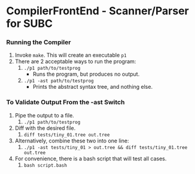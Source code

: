 # CompilerFrontEnd - Scanner/Parser for SUBC

### Running the Compiler
1. Invoke `make`. This will create an executable `p1`
2. There are 2 acceptable ways to run the program:
   1. `./p1 path/to/testprog`
       * Runs the program, but produces no output.
   2. `./p1 -ast path/to/testprog`
       * Prints the abstract syntax tree, and nothing else.


### To Validate Output From the -ast Switch
1. Pipe the output to a file.
   1. `./p1 path/to/testprog`
2. Diff with the desired file.
   1. `diff tests/tiny_01.tree out.tree`
3. Alternatively, combine these two into one line:
   1. `./p1 -ast tests/tiny_01 > out.tree && diff tests/tiny_01.tree out.tree`
4. For convenience, there is a bash script that will test all cases.
   1. `bash script.bash`
